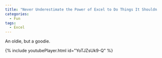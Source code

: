 ```yaml
---
title: "Never Underestimate the Power of Excel to Do Things It Shouldn't"
categories:
  - Fun
tags:
  - Excel
---
```


An oldie, but a goodie.

{% include youtubePlayer.html id="YoTJZsUk9-Q" %}
